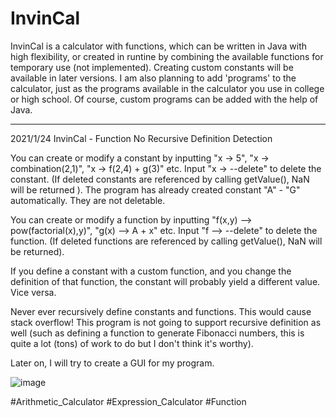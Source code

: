 # InvinCal
InvinCal is a calculator with functions, which can be written in Java with high flexibility, or created in runtine by combining the available functions for temporary use (not implemented). Creating custom constants will be available in later versions. I am also planning to add 'programs' to the calculator, just as the programs available in the calculator you use in college or high school. Of course, custom programs can be added with the help of Java.

----------------------------------------------------------------------
2021/1/24 InvinCal - Function No Recursive Definition Detection

You can create or modify a constant by inputting "x -> 5", "x -> combination(2,1)", "x -> f(2,4) + g(3)" etc.
Input "x -> --delete" to delete the constant. (If deleted constants are referenced by calling getValue(), NaN will be returned ).
The program has already created constant "A" - "G" automatically. They are not deletable.

You can create or modify a function by inputting "f(x,y) --> pow(factorial(x),y)", "g(x) --> A + x" etc.
Input "f --> --delete" to delete the function. (If deleted functions are referenced by calling getValue(), NaN will be returned).

If you define a constant with a custom function, and you change the definition of that function, the constant will probably yield a different value. Vice versa.

Never ever recursively define constants and functions. This would cause stack overflow! This program is not going to support recursive definition as well (such as defining a function to generate Fibonacci numbers, this is quite a lot (tons) of work to do but I don't think it's worthy).

Later on, I will try to create a GUI for my program.

![image](https://github.com/Samiingcreeper/InvinCal/blob/main/InvinCal.png)

#Arithmetic_Calculator
#Expression_Calculator
#Function
